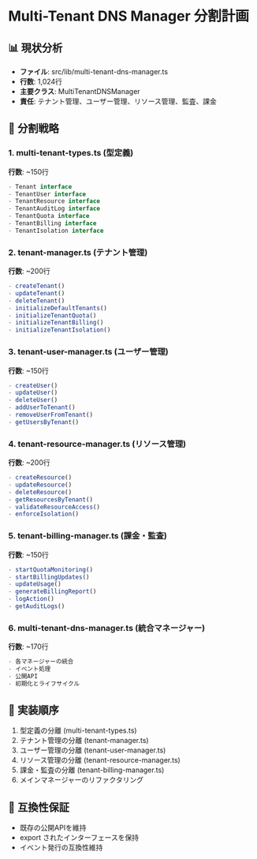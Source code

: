 # Multi-Tenant DNS Manager 分割計画

## 📊 現状分析
- **ファイル**: src/lib/multi-tenant-dns-manager.ts  
- **行数**: 1,024行
- **主要クラス**: MultiTenantDNSManager
- **責任**: テナント管理、ユーザー管理、リソース管理、監査、課金

## 🎯 分割戦略

### 1. multi-tenant-types.ts (型定義)
**行数**: ~150行
```typescript
- Tenant interface
- TenantUser interface  
- TenantResource interface
- TenantAuditLog interface
- TenantQuota interface
- TenantBilling interface
- TenantIsolation interface
```

### 2. tenant-manager.ts (テナント管理)
**行数**: ~200行
```typescript
- createTenant()
- updateTenant()
- deleteTenant()
- initializeDefaultTenants()
- initializeTenantQuota()
- initializeTenantBilling()
- initializeTenantIsolation()
```

### 3. tenant-user-manager.ts (ユーザー管理)
**行数**: ~150行
```typescript
- createUser()
- updateUser()
- deleteUser()
- addUserToTenant()
- removeUserFromTenant()
- getUsersByTenant()
```

### 4. tenant-resource-manager.ts (リソース管理)
**行数**: ~200行
```typescript
- createResource()
- updateResource()
- deleteResource()
- getResourcesByTenant()
- validateResourceAccess()
- enforceIsolation()
```

### 5. tenant-billing-manager.ts (課金・監査)
**行数**: ~150行
```typescript
- startQuotaMonitoring()
- startBillingUpdates()
- updateUsage()
- generateBillingReport()
- logAction()
- getAuditLogs()
```

### 6. multi-tenant-dns-manager.ts (統合マネージャー)
**行数**: ~170行
```typescript
- 各マネージャーの統合
- イベント処理
- 公開API
- 初期化とライフサイクル
```

## 🚀 実装順序
1. 型定義の分離 (multi-tenant-types.ts)
2. テナント管理の分離 (tenant-manager.ts)
3. ユーザー管理の分離 (tenant-user-manager.ts)
4. リソース管理の分離 (tenant-resource-manager.ts)
5. 課金・監査の分離 (tenant-billing-manager.ts)
6. メインマネージャーのリファクタリング

## 📝 互換性保証
- 既存の公開APIを維持
- export されたインターフェースを保持
- イベント発行の互換性維持